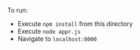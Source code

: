 
To run:

- Execute `npm install` from this directory
- Execute `node appr.js`
- Navigate to `localhost:8000`
